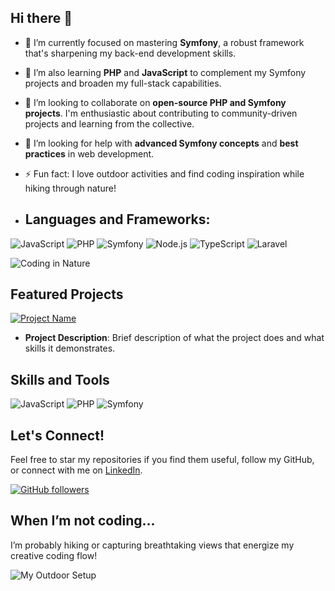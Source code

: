 ## Hi there 👋

- 🔭 I’m currently focused on mastering **Symfony**, a robust framework that's sharpening my back-end development skills.
- 🌱 I’m also learning **PHP** and **JavaScript** to complement my Symfony projects and broaden my full-stack capabilities.
- 👯 I’m looking to collaborate on **open-source PHP and Symfony projects**. I'm enthusiastic about contributing to community-driven projects and learning from the collective.
- 🤔 I’m looking for help with **advanced Symfony concepts** and **best practices** in web development.
- ⚡ Fun fact: I love outdoor activities and find coding inspiration while hiking through nature!

- ## Languages and Frameworks:

![JavaScript](https://img.shields.io/badge/-JavaScript-black?style=flat-square&logo=javascript)
![PHP](https://img.shields.io/badge/-PHP-black?style=flat-square&logo=php)
![Symfony](https://img.shields.io/badge/-Symfony-black?style=flat-square&logo=symfony)
![Node.js](https://img.shields.io/badge/-Node.js-black?style=flat-square&logo=node.js)
![TypeScript](https://img.shields.io/badge/-TypeScript-black?style=flat-square&logo=typescript)
![Laravel](https://img.shields.io/badge/-Laravel-black?style=flat-square&logo=laravel)


![Coding in Nature](link-to-image)

## Featured Projects
[![Project Name](link-to-screenshot)](link-to-project)
- **Project Description**: Brief description of what the project does and what skills it demonstrates.

## Skills and Tools
![JavaScript](link-to-badge) ![PHP](link-to-badge) ![Symfony](link-to-badge)

## Let's Connect!
Feel free to star my repositories if you find them useful, follow my GitHub, or connect with me on [LinkedIn](your-linkedin-url).

[![GitHub followers](https://img.shields.io/github/followers/LiisAlber?label=Follow&style=social)](your-github-url)

## When I’m not coding...
I’m probably hiking or capturing breathtaking views that energize my creative coding flow!

![My Outdoor Setup](link-to-photo)


<!--
Thank you for visiting my profile! Dive into my repositories, and let's connect if you see synergies.
-->
